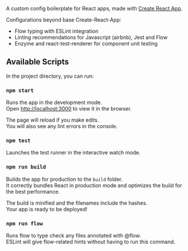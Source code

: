 A custom config boilerplate for React apps, made with [Create React App](https://github.com/facebookincubator/create-react-app).

Configurations beyond base Create-React-App:
- Flow typing with ESLint integration
- Linting recommendations for Javascript (airbnb), Jest and Flow
- Enzyme and react-test-renderer for component unit testing

## Available Scripts

In the project directory, you can run:

### `npm start`

Runs the app in the development mode.<br>
Open [http://localhost:3000](http://localhost:3000) to view it in the browser.

The page will reload if you make edits.<br>
You will also see any lint errors in the console.

### `npm test`

Launches the test runner in the interactive watch mode.

### `npm run build`

Builds the app for production to the `build` folder.<br>
It correctly bundles React in production mode and optimizes the build for the best performance.

The build is minified and the filenames include the hashes.<br>
Your app is ready to be deployed!

### `npm run flow`

Runs flow to type check any files annotated with @flow.<br>
ESLint will give flow-related hints without having to run this command.